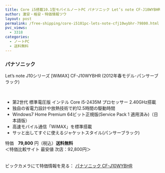 ```yaml
---
title: Core i5搭載10.1型モバイルノートPC パナソニック Let’s note CF-J10WYBHR 特価79,800円！送料無料！
author: 激安・格安・特価情報ツウ
layout: post
permalink: /free-shipping/core-i5101pc-lets-note-cfj10wybhr-79800.html
pvc_views:
  - 3318
categories:
  - ノートPC
  - 送料無料
---
```

### パナソニック  
Let’s note J10シリーズ [WiMAX] CF-J10WYBHR (2012年春モデル･パンサーブラック)

<div class="img-bg2 img_L">
  <a href="http://linksynergy.jrs5.com/fs-bin/click?id=jJ8f/myhj5s&#038;subid=&#038;offerid=252693.1&#038;type=10&#038;tmpid=9823&#038;RD_PARM1=http%253A%252F%252Fwww.biccamera.com%252Fbicbic%252Fjsp%252Fw%252Fcatalog%252Fdetail.jsp%253FJAN_CODE%253D4984824955127" target="new"></a><br /> <img alt="icon" width="1" height="1" src="http://ad.linksynergy.com/fs-bin/show?id=jJ8f/myhj5s&#038;bids=252693.1&#038;type=10" />
</div>

<!--more-->

  * 第2世代 標準電圧版 インテル Core i5-2435M プロセッサー 2.40GHz搭載
  * 独自の省電力設計や放熱技術で約12.5時間の駆動時間
  * Windows7 Home Premium 64ビット正規版(Service Pack 1 適用済み)（日本語版）
  * 高速モバイル通信「WiMAX」を標準搭載
  * サッと出してすぐに使えるジャケットスタイル(パンサーブラック)

特価　<span class="tokka-price"><strong>79,800</strong></span> 円（税込）**送料無料**  
＜特価比較サイト 最安値 次店：92,800円＞

　  
ビックカメラにて特価情報を見る： <span class="fs150p"><a href="http://linksynergy.jrs5.com/fs-bin/click?id=jJ8f/myhj5s&#038;subid=&#038;offerid=252693.1&#038;type=10&#038;tmpid=9823&#038;RD_PARM1=http%253A%252F%252Fwww.biccamera.com%252Fbicbic%252Fjsp%252Fw%252Fcatalog%252Fdetail.jsp%253FJAN_CODE%253D4984824955127" target="_blank">パナソニック CF-J10WYBHR</a></span>